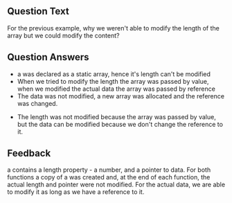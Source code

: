 ## Question Text

For the previous example, why we weren't able to modify the length of the array but we could modify the content?

## Question Answers

- a was declared as a static array, hence it's length can't be modified
- When we tried to modify the length the array was passed by value, when we modified the actual data the array was passed by reference
- The data was not modified, a new array was allocated and the reference was changed.
+ The length was not modified because the array was passed by value, but the data can be modified because we don't change the reference to it.

## Feedback

a contains a length property - a number, and a pointer to data.
For both functions a copy of a was created and, at the end of each function, the actual length and pointer were not modified.
For the actual data, we are able to modify it as long as we have a reference to it.